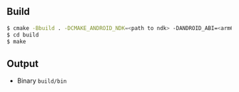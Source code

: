 ## Build

```bash
$ cmake -Bbuild . -DCMAKE_ANDROID_NDK=<path to ndk> -DANDROID_ABI=<arm64-v8a or armeabi-v7a>
$ cd build
$ make
```

## Output

- Binary `build/bin`
